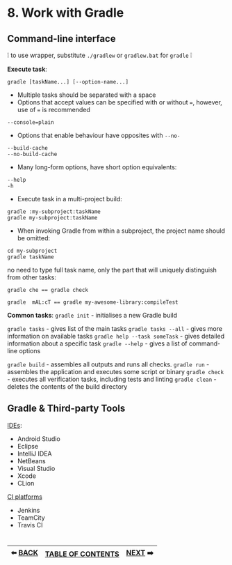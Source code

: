 # 8. Work with Gradle

## Command-line interface

:grey_exclamation: to use wrapper, substitute `./gradlew` or `gradlew.bat` for `gradle` :grey_exclamation:

**Execute task**:
```
gradle [taskName...] [--option-name...]
``` 
- Multiple tasks should be separated with a space
- Options that accept values can be specified with or without `=`, however, use of `=` is recommended
```
--console=plain

```
- Options that enable behaviour have opposites with `--no-`
```
--build-cache
--no-build-cache
```
- Many long-form options, have short option equivalents:
```
--help
-h
```
- Execute task in a multi-project build:
```
gradle :my-subproject:taskName
gradle my-subproject:taskName

```
- When invoking Gradle from within a subproject, the project name should be omitted:
```
cd my-subproject
gradle taskName
```
no need to type full task name, only the part that will uniquely distinguish from other tasks:
```
gradle che == gradle check

gradle  mAL:cT == gradle my-awesome-library:compileTest
```

**Common tasks**:
`gradle init` - initialises a new Gradle build

`gradle tasks` - gives list of the main tasks
`gradle tasks --all` - gives more information on available tasks
`gradle help --task someTask` - gives detailed information about a specific task
`gradle --help` - gives a list of command-line options

`gradle build` - assembles all outputs and runs all checks.
`gradle run` - assembles the application and executes some script or binary
`gradle check` - executes all verification tasks, including tests and linting
`gradle clean` - deletes the contents of the build directory

## Gradle & Third-party Tools

[IDEs](https://docs.gradle.org/current/userguide/third_party_integration.html#ides):
- Android Studio
- Eclipse
- IntelliJ IDEA
- NetBeans
- Visual Studio
- Xcode
- CLion

[CI platforms](https://docs.gradle.org/current/userguide/third_party_integration.html#continuous_integration)
- Jenkins
- TeamCity
- Travis CI

#   
|:arrow_left: [BACK](https://github.com/yanamlnk/gradle-notes/blob/main/contents/7-create-java-application/README.md)|[TABLE OF CONTENTS](https://github.com/yanamlnk/gradle-notes#table-of-contents)|[NEXT](https://github.com/yanamlnk/gradle-notes/blob/main/contents/9-share-project/README.md) :arrow_right:|
| --- | --- | --- |
